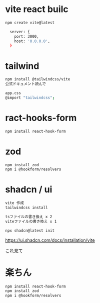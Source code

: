 # vite react builc
```bash
npm create vite@latest

  server: {
    port: 3000,
    host: '0.0.0.0',
  }
```

# tailwind
```sh
npm install @tailwindcss/vite
公式ドキュメント読んで

app.css
@import "tailwindcss";
```

# ract-hooks-form
```sh
npm install react-hook-form

```

# zod
```sh
npm install zod
npm i @hookform/resolvers

```

# shadcn / ui
```sh
vite 作成
tailwindcss install

tsファイルの書き換え x 2
viteファイルの書き換え x 1

npx shadcn@latest init
```
https://ui.shadcn.com/docs/installation/vite

これ見て

# 楽ちん
```sh
npm install react-hook-form
npm install zod
npm i @hookform/resolvers

```